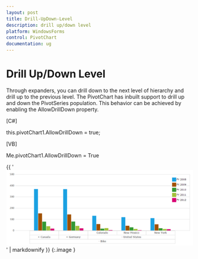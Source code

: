 ```yaml
---
layout: post
title: Drill-UpDown-Level
description: drill up/down level
platform: WindowsForms
control: PivotChart
documentation: ug
---
```


# Drill Up/Down Level

Through expanders, you can drill down to the next level of hierarchy and drill up to the previous level. The PivotChart has inbuilt support to drill up and down the PivotSeries population. This behavior can be achieved by enabling the AllowDrillDown property.

[C#]


this.pivotChart1.AllowDrillDown = true;



[VB]


Me.pivotChart1.AllowDrillDown = True



{{ '![](Drill-UpDown-Level_images/Drill-UpDown-Level_img1.png)' | markdownify }}
{:.image }


